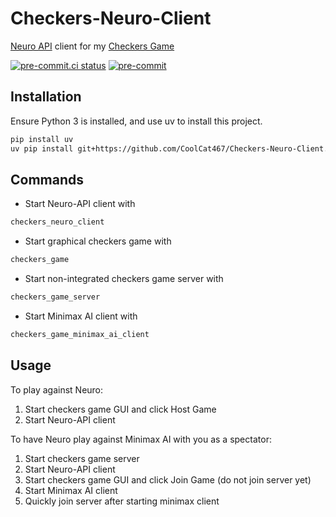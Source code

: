 # Checkers-Neuro-Client
[Neuro API](https://github.com/VedalAI/neuro-game-sdk) client for my [Checkers Game](https://github.com/CoolCat467/Checkers)

<!-- BADGIE TIME -->

[![pre-commit.ci status](https://results.pre-commit.ci/badge/github/CoolCat467/Checkers-Neuro-Client/main.svg)](https://results.pre-commit.ci/latest/github/CoolCat467/Checkers-Neuro-Client/main)
[![pre-commit](https://img.shields.io/badge/pre--commit-enabled-brightgreen?logo=pre-commit)](https://github.com/pre-commit/pre-commit)

<!-- END BADGIE TIME -->

## Installation
Ensure Python 3 is installed, and use uv to install this project.

```bash
pip install uv
uv pip install git+https://github.com/CoolCat467/Checkers-Neuro-Client.git
```

## Commands
- Start Neuro-API client with
```bash
checkers_neuro_client
```

- Start graphical checkers game with
```bash
checkers_game
```

- Start non-integrated checkers game server with
```bash
checkers_game_server
```

- Start Minimax AI client with
```bash
checkers_game_minimax_ai_client
```

## Usage
To play against Neuro:
1. Start checkers game GUI and click Host Game
2. Start Neuro-API client

To have Neuro play against Minimax AI with you as a spectator:
1. Start checkers game server
2. Start Neuro-API client
3. Start checkers game GUI and click Join Game (do not join server yet)
4. Start Minimax AI client
5. Quickly join server after starting minimax client
